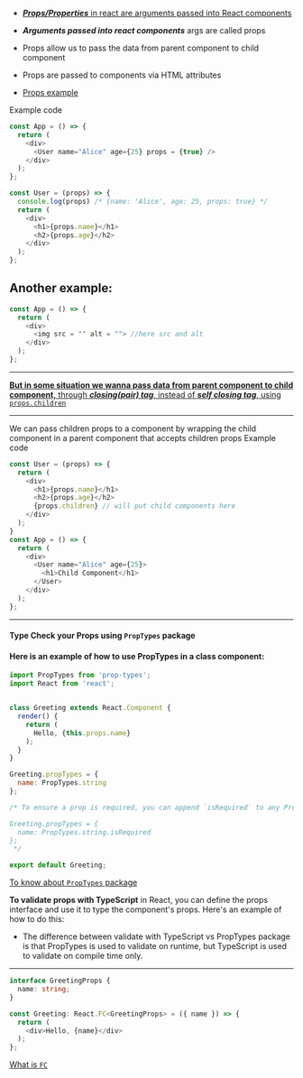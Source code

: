   - [**_Props/Properties_** in react are arguments passed into React components](https://youtu.be/M9O5AjEFzKw?si=ZWfz6_WmwFqcr4Io&t=3771)

  - **_Arguments passed into react components_** args are called props
  - Props allow us to pass the data from parent component to child component
  - Props are passed to components via HTML attributes

- [Props example](https://youtu.be/M9O5AjEFzKw?si=NSWp5xjLLRRKyjXd&t=3787)

Example code

```js
const App = () => {
  return (
    <div>
      <User name="Alice" age={25} props = {true} />
    </div>
  );
};

const User = (props) => {
  console.log(props) /* {name: 'Alice', age: 25, props: true} */
  return (
    <div>
      <h1>{props.name}</h1>
      <h2>{props.age}</h2>
    </div>
  );
};
```
 
## Another example:
```js
const App = () => {
  return (
    <div>
      <img src = "" alt = ""> //here src and alt 
    </div>
  );
};
```

----

[**But in some situation we wanna pass data from parent component to child component,** through ***closing(pair) tag***, instead of ***self closing tag***, using `props.children`](https://youtu.be/M9O5AjEFzKw?si=9h19In3dwQk2zAFG&t=4447)


-----

We can pass children props to a component by wrapping the child component in a parent component that accepts children props
Example code
```js
const User = (props) => {
  return (
    <div>
      <h1>{props.name}</h1>
      <h2>{props.age}</h2>
      {props.children} // will put child components here
    </div>
  );
}
const App = () => {
  return (
    <div>
      <User name="Alice" age={25}>
        <h1>Child Component</h1>
      </User>
    </div>
  );
};
```

----
#### Type Check your Props using `PropTypes` package

#### Here is an example of how to use PropTypes in a class component:
```js
import PropTypes from 'prop-types';
import React from 'react';


class Greeting extends React.Component {
  render() {
    return (
      Hello, {this.props.name}
    );
  }
}

Greeting.propTypes = {
  name: PropTypes.string
};

/* To ensure a prop is required, you can append `isRequired` to any PropTypes validator:

Greeting.propTypes = {
  name: PropTypes.string.isRequired
};
 */

export default Greeting;
```
[To know about `PropTypes` package](https://youtu.be/lAFbKzO-fss?si=MQnzHrBzWRl1ubL7&t=3507)

**To validate props with TypeScript** in React, you can define the props interface and use it to type the component's props. Here's an example of how to do this:

- The difference between validate with TypeScript vs PropTypes package is that PropTypes is used to validate on runtime, but TypeScript is used to validate on compile time only.

-----

```ts
interface GreetingProps {
  name: string;
}

const Greeting: React.FC<GreetingProps> = ({ name }) => {
  return (
    <div>Hello, {name}</div>
  );
};
```

[What is `FC`](https://youtu.be/ydkQlJhodio?si=3A9yQbBNKh0f-5Tl&t=247)
